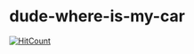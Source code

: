 # dude-where-is-my-car

[![HitCount](http://hits.dwyl.io/teamtact/https://github.com/teamtact/flask-cricket-updates-sse.svg)](http://hits.dwyl.io/teamtact/https://github.com/teamtact/flask-cricket-updates-sse)
